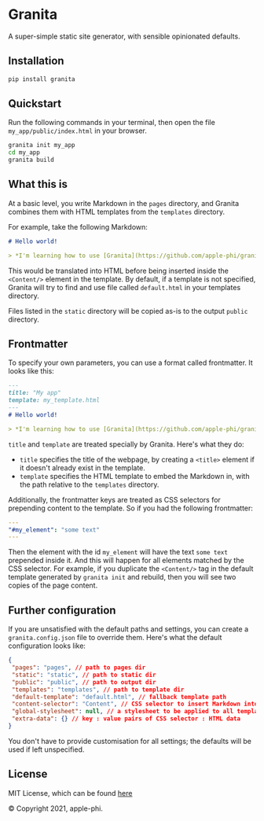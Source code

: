 # Granita

A super-simple static site generator, with sensible opinionated defaults.

## Installation

```sh
pip install granita
```

## Quickstart

Run the following commands in your terminal, then open the file `my_app/public/index.html` in your browser.

```sh
granita init my_app
cd my_app
granita build
```

## What this is

At a basic level, you write Markdown in the `pages` directory, and Granita combines them with HTML templates from the `templates` directory.

For example, take the following Markdown:

```markdown
# Hello world!

> *I'm learning how to use [Granita](https://github.com/apple-phi/granita)*
```

This would be translated into HTML before being inserted inside the `<Content/>` element in the template.
By default, if a template is not specified, Granita will try to find and use file called `default.html` in your templates directory.

Files listed in the `static` directory will be copied as-is to the output `public` directory.

## Frontmatter

To specify your own parameters, you can use a format called frontmatter. It looks like this:

```markdown
---
title: "My app"
template: my_template.html
---
# Hello world!

> *I'm learning how to use [Granita](https://github.com/apple-phi/granita)*
```

`title` and `template` are treated specially by Granita. Here's what they do:

- `title` specifies the title of the webpage, by creating a `<title>` element if it doesn't already exist in the template.
- `template` specifies the HTML template to embed the Markdown in, with the path relative to the `templates` directory.

Additionally, the frontmatter keys are treated as CSS selectors for prepending content to the template. So if you had the following frontmatter:

```yaml
---
"#my_element": "some text"
---
```

Then the element with the id `my_element` will have the text `some text` prepended inside it.
And this will happen for all elements matched by the CSS selector. For example, if you duplicate the `<Content/>` tag in the default template generated by `granita init` and rebuild, then you will see two copies of the page content.

## Further configuration

If you are unsatisfied with the default paths and settings, you can create a `granita.config.json` file to override them. Here's what the default configuration looks like:

```json
{
 "pages": "pages", // path to pages dir
 "static": "static", // path to static dir
 "public": "public", // path to output dir
 "templates": "templates", // path to template dir
 "default-template": "default.html", // fallback template path
 "content-selector": "Content", // CSS selector to insert Markdown into
 "global-stylesheet": null, // a stylesheet to be applied to all templates
 "extra-data": {} // key : value pairs of CSS selector : HTML data
}
```

You don't have to provide customisation for all settings; the defaults will be used if left unspecified.

## License

MIT License, which can be found [here](https://github.com/apple-phi/granita/blob/main/LICENSE)

© Copyright 2021, apple-phi.
